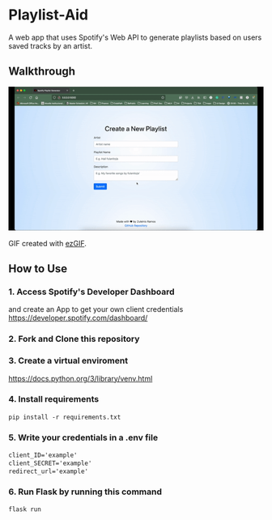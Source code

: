 # Playlist-Aid
 A web app that uses Spotify's Web API to generate playlists based on users saved tracks by an artist.

## Walkthrough

<img src='playlist-aid.gif' title='Playlist-Aid Walkthrough' width='' alt='Playlist-Aid Walkthrough' />

GIF created with [ezGIF](https://ezgif.com/).

How to Use
---

### 1. Access Spotify's Developer Dashboard 
and create an App to get your own client credentials
https://developer.spotify.com/dashboard/

### 2. Fork and Clone this repository

### 3. Create a virtual enviroment 
https://docs.python.org/3/library/venv.html

### 4. Install requirements
```
pip install -r requirements.txt
```

### 5. Write your credentials in a .env file
```
client_ID='example'
client_SECRET='example'   
redirect_url='example'
```

### 6. Run Flask by running this command
```
flask run
```

